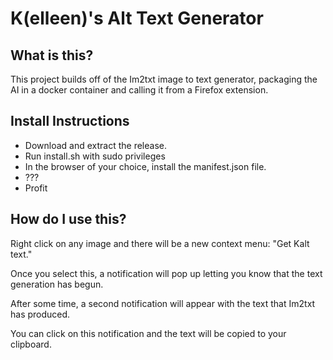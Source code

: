 # K(elleen)'s Alt Text Generator

## What is this?

This project builds off of the Im2txt image to text generator, packaging the AI in a docker container and calling it from a Firefox extension.

## Install Instructions

* Download and extract the release.
* Run install.sh with sudo privileges
* In the browser of your choice, install the manifest.json file.
* ???
* Profit

## How do I use this?

Right click on any image and there will be a new context menu: "Get Kalt text." 

Once you select this, a notification will pop up letting you know that the text generation has begun.

After some time, a second notification will appear with the text that Im2txt has produced.

You can click on this notification and the text will be copied to your clipboard.


